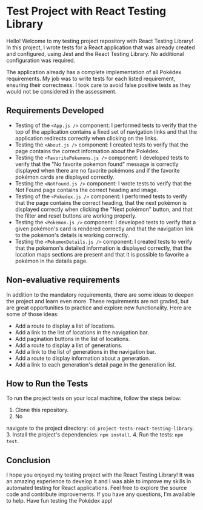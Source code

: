 # Test Project with React Testing Library

Hello! Welcome to my testing project repository with React Testing Library! In this project, I wrote tests for a React application that was already created and configured, using Jest and the React Testing Library. No additional configuration was required.

The application already has a complete implementation of all Pokédex requirements. My job was to write tests for each listed requirement, ensuring their correctness. I took care to avoid false positive tests as they would not be considered in the assessment.

## Requirements Developed

- Testing of the `<App.js />` component: I performed tests to verify that the top of the application contains a fixed set of navigation links and that the application redirects correctly when clicking on the links.
- Testing the `<About.js />` component: I created tests to verify that the page contains the correct information about the Pokédex.
- Testing the `<FavoritePokemons.js />` component: I developed tests to verify that the "No favorite pokemon found" message is correctly displayed when there are no favorite pokémons and if the favorite pokémon cards are displayed correctly.
- Testing the `<NotFound.js />` component: I wrote tests to verify that the Not Found page contains the correct heading and image.
- Testing of the `<Pokedex.js />` component: I performed tests to verify that the page contains the correct heading, that the next pokémon is displayed correctly when clicking the "Next pokémon" button, and that the filter and reset buttons are working properly.
- Testing the `<Pokemon.js />` component: I developed tests to verify that a given pokémon's card is rendered correctly and that the navigation link to the pokémon's details is working correctly.
- Testing the `<PokemonDetails.js />` component: I created tests to verify that the pokémon's detailed information is displayed correctly, that the location maps sections are present and that it is possible to favorite a pokémon in the details page.

## Non-evaluative requirements

In addition to the mandatory requirements, there are some ideas to deepen the project and learn even more. These requirements are not graded, but are great opportunities to practice and explore new functionality. Here are some of those ideas:

- Add a route to display a list of locations.
- Add a link to the list of locations in the navigation bar.
- Add pagination buttons in the list of locations.
- Add a route to display a list of generations.
- Add a link to the list of generations in the navigation bar.
- Add a route to display information about a generation.
- Add a link to each generation's detail page in the generation list.

## How to Run the Tests

To run the project tests on your local machine, follow the steps below:

1. Clone this repository.
2. No

navigate to the project directory: `cd project-tests-react-testing-library`.
3. Install the project's dependencies: `npm install`.
4. Run the tests: `npm test`.

## Conclusion

I hope you enjoyed my testing project with the React Testing Library! It was an amazing experience to develop it and I was able to improve my skills in automated testing for React applications. Feel free to explore the source code and contribute improvements. If you have any questions, I'm available to help. Have fun testing the Pokédex app!
